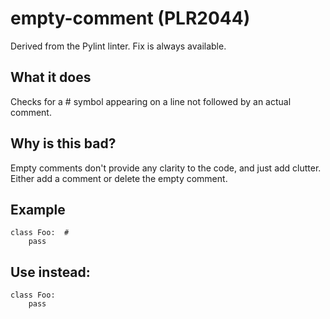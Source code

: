 # empty-comment (PLR2044)
Derived from the Pylint linter.
Fix is always available.
## What it does
Checks for a # symbol appearing on a line not followed by an actual comment.
## Why is this bad?
Empty comments don't provide any clarity to the code, and just add clutter.
Either add a comment or delete the empty comment.
## Example
```
class Foo:  #
    pass
```
## Use instead:
```
class Foo:
    pass
```